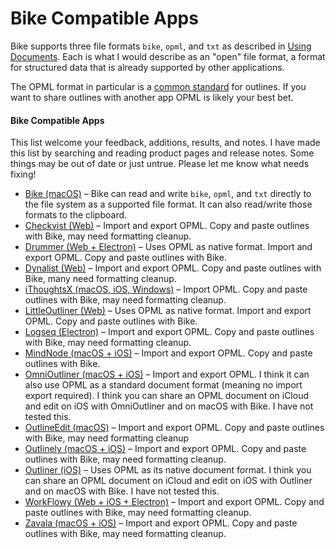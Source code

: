 # Bike Compatible Apps

Bike supports three file formats `bike`, `opml`, and `txt` as described in [Using Documents](using-bike/using-documents.md). Each is what I would describe as an "open" file format, a format for structured data that is already supported by other applications.

The OPML format in particular is a [common standard](http://opml.org) for outlines. If you want to share outlines with another app OPML is likely your best bet.

#### Bike Compatible Apps

This list welcome your feedback, additions, results, and notes. I have made this list by  searching and reading product pages and release notes. Some things may be out of date or just untrue. Please let me know what needs fixing!

* [Bike (macOS)](https://www.hogbaysoftware.com/bike/) – Bike can read and write `bike`, `opml`, and `txt` directly to the file system as a supported file format. It can also read/write those formats to the clipboard.
* [Checkvist (Web)](https://checkvist.com) – Import and export OPML. Copy and paste outlines with Bike, may need formatting cleanup.
* [Drummer (Web + Electron)](http://drummer.scripting.com) – Uses OPML as native format. Import and export OPML. Copy and paste outlines with Bike.
* [Dynalist (Web)](https://dynalist.io) – Import and export OPML. Copy and paste outlines with Bike, many need formatting cleanup.
* [iThoughtsX (macOS, iOS, Windows)](https://www.toketaware.com) – Import OPML. Copy and paste outlines with Bike, may need formatting cleanup.
* [LittleOutliner (Web)](http://littleoutliner.com) – Uses OPML as native format. Import and export OPML. Copy and paste outlines with Bike.
* [Logseq (Electron)](https://logseq.com) – Import and export OPML. Copy and paste outlines with Bike, may need formatting cleanup.
* [MindNode (macOS + iOS)](https://www.mindnode.com) – Import and export OPML. Copy and paste outlines with Bike.
* [OmniOutliner (macOS + iOS)](https://www.omnigroup.com/omnioutliner) – Import and export OPML. I think it can also use OPML as a standard document format (meaning no import export required). I think you can share an OPML document on iCloud and edit on iOS with OmniOutliner and on macOS with Bike. I have not tested this.
* [OutlineEdit (macOS)](https://outlineedit.com/index.html) – Import and export OPML. Copy and paste outlines with Bike, may need formatting cleanup
* [Outlinely (macOS + iOS)](https://glamdevelopment.com/outlinely) – Import and export OPML. Copy and paste outlines with Bike, may need formatting cleanup.
* [Outliner (iOS)](https://carbonfin.com) – Uses OPML as its native document format. I think you can share an OPML document on iCloud and edit on iOS with Outliner and on macOS with Bike. I have not tested this.
* [WorkFlowy (Web + iOS + Electron)](https://workflowy.com/) – Import and export OPML. Copy and paste outlines with Bike, may need formatting cleanup.
* [Zavala (macOS + iOS)](https://zavala.vincode.io) – Import and export OPML. Copy and paste outlines with Bike, may need formatting cleanup.
